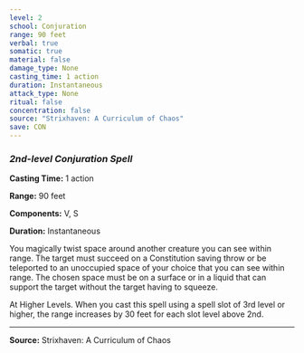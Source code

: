 ```yaml
---
level: 2
school: Conjuration
range: 90 feet
verbal: true
somatic: true
material: false
damage_type: None
casting_time: 1 action
duration: Instantaneous
attack_type: None
ritual: false
concentration: false
source: "Strixhaven: A Curriculum of Chaos"
save: CON
---
```


### *2nd-level Conjuration Spell*

**Casting Time:** 1 action

**Range:** 90 feet

**Components:** V, S

**Duration:** Instantaneous

You magically twist space around another creature you can see within range. The target must succeed on a Constitution saving throw or be teleported to an unoccupied space of your choice that you can see within range. The chosen space must be on a surface or in a liquid that can support the target without the target having to squeeze.

At Higher Levels. When you cast this spell using a spell slot of 3rd level or higher, the range increases by 30 feet for each slot level above 2nd.

---

**Source:** Strixhaven: A Curriculum of Chaos
